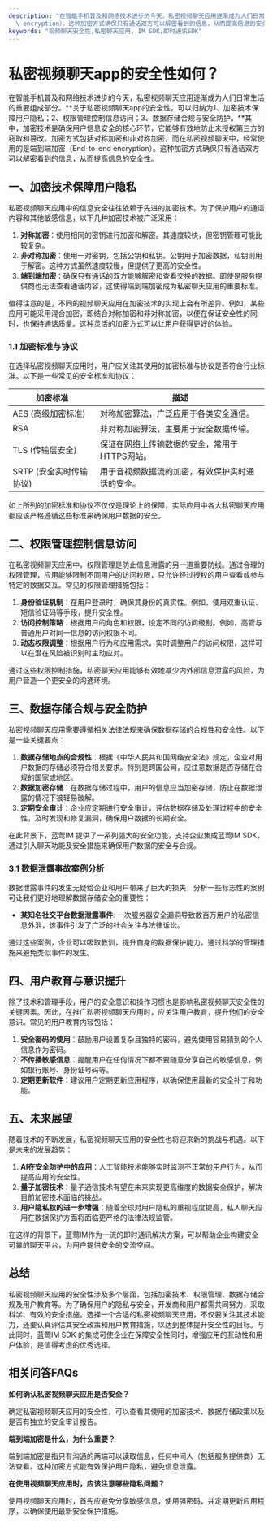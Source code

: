 ```yaml
---
description: "在智能手机普及和网络技术进步的今天，私密视频聊天应用逐渐成为人们日常生活的重要组成部分。**关于私密视频聊天app的安全性，可以归纳为1、加密技术保障用户隐私；2、权限管理控制信息访问；3、数据存储合规与安全防护。**其中，加密技术是确保用户信息安全的核心环节，它能够有效地防止未授权第三方的窃取和篡改。加密方式包括对称加密和非对称加密，而在私密视频聊天中，经常使用的是端到端加密（End-to-end\
  \ encryption）。这种加密方式确保只有通话双方可以解密看到的信息，从而提高信息的安全性。"
keywords: "视频聊天安全性,私密聊天应用, IM SDK,即时通讯SDK"
---
```

# 私密视频聊天app的安全性如何？

在智能手机普及和网络技术进步的今天，私密视频聊天应用逐渐成为人们日常生活的重要组成部分。**关于私密视频聊天app的安全性，可以归纳为1、加密技术保障用户隐私；2、权限管理控制信息访问；3、数据存储合规与安全防护。**其中，加密技术是确保用户信息安全的核心环节，它能够有效地防止未授权第三方的窃取和篡改。加密方式包括对称加密和非对称加密，而在私密视频聊天中，经常使用的是端到端加密（End-to-end encryption）。这种加密方式确保只有通话双方可以解密看到的信息，从而提高信息的安全性。

## **一、加密技术保障用户隐私**

私密视频聊天应用中的信息安全往往依赖于先进的加密技术。为了保护用户的通话内容和其他敏感信息，以下几种加密技术被广泛采用：

1. **对称加密**：使用相同的密钥进行加密和解密。其速度较快，但密钥管理可能比较复杂。
2. **非对称加密**：使用一对密钥，包括公钥和私钥。公钥用于加密数据，私钥则用于解密。这种方式虽然速度较慢，但提供了更高的安全性。
3. **端到端加密**：确保只有通话的双方能够解密和查看交换的数据。即使是服务提供商也无法查看通话内容，这使得端到端加密成为私密聊天应用的重要标准。

值得注意的是，不同的视频聊天应用在加密技术的实现上会有所差异。例如，某些应用可能采用混合加密，即结合对称加密和非对称加密，以便在保证安全性的同时，也保持通话质量。这种灵活的加密方式可以让用户获得更好的体验。

### 1.1 加密标准与协议

在选择私密视频聊天应用时，用户应关注其使用的加密标准与协议是否符合行业标准。以下是一些常见的安全标准和协议：

| 加密标准        | 描述                                               |
|------------------|----------------------------------------------------|
| AES (高级加密标准)  | 对称加密算法，广泛应用于各类安全通信。                |
| RSA              | 非对称加密算法，主要用于安全数据传输。                  |
| TLS (传输层安全) | 保证在网络上传输数据的安全，常用于HTTPS网站。         |
| SRTP (安全实时传输协议) | 用于音视频数据流的加密，有效保护实时通话的安全。       |

如上所列的加密标准和协议不仅仅是理论上的保障，实际应用中各大私密聊天应用都应该严格遵循这些标准来确保用户数据的安全。

## **二、权限管理控制信息访问**

在私密视频聊天应用中，权限管理是防止信息泄露的另一道重要防线。通过合理的权限管理，应用能够限制不同用户的访问权限，只允许经过授权的用户查看或参与特定的数据交互。常见的权限管理措施包括：

1. **身份验证机制**：在用户登录时，确保其身份的真实性。例如，使用双重认证、短信验证码等手段，提升安全性。
2. **访问控制策略**：根据用户的角色和权限，设定不同的访问级别。例如，高管与普通用户对同一信息的访问权限不同。
3. **动态权限调整**：根据用户行为和应用需求，实时调整用户的访问权限，这样可以在潜在风险被识别时主动应对。

通过这些权限控制措施，私密聊天应用能够有效地减少内外部信息泄露的风险，为用户营造一个更安全的沟通环境。

## **三、数据存储合规与安全防护**

私密视频聊天应用需要遵循相关法律法规来确保数据存储的合规性和安全性。以下是一些关键要点：

1. **数据存储地点的合规性**：根据《中华人民共和国网络安全法》规定，企业对用户数据的存储必须符合相关要求。特别是跨国公司，应注意数据是否存储在合规的国家或地区。
2. **数据加密存储**：在数据存储过程中，用户的信息应当加密存储，防止在数据泄露的情况下被轻易破解。
3. **定期安全审计**：企业应定期进行安全审计，评估数据存储及处理过程中的安全性，及时发现和修复漏洞，确保用户数据的长期安全。

在此背景下，蓝莺IM 提供了一系列强大的安全功能，支持企业集成蓝莺IM SDK，通过引入聊天功能及安全措施来确保用户数据的安全与合规。

### 3.1 数据泄露事故案例分析

数据泄露事件的发生无疑给企业和用户带来了巨大的损失，分析一些标志性的案例可让我们更好地理解数据存储安全的重要性：

- **某知名社交平台数据泄露事件**: 一次服务器安全漏洞导致数百万用户的私密信息外泄，该事件引发了广泛的社会关注与法律诉讼。

通过这些案例，企业可以吸取教训，提升自身的数据保护能力，通过科学的管理措施来避免类似事件的发生。

## **四、用户教育与意识提升**

除了技术和管理手段，用户的安全意识和操作习惯也是影响私密视频聊天安全性的关键因素。因此，在推广私密视频聊天应用时，应关注用户教育，提升他们的安全意识。常见的用户教育内容包括：

1. **安全密码的使用**：鼓励用户设置复杂且独特的密码，避免使用容易猜到的个人信息作为密码。
2. **不传播敏感信息**：提醒用户在任何情况下都不要随意分享自己的敏感信息，例如银行账号、身份证号码等。
3. **定期更新软件**：建议用户定期更新应用程序，以确保使用最新的安全补丁和功能。

## **五、未来展望**

随着技术的不断发展，私密视频聊天应用的安全性也将迎来新的挑战与机遇。以下是未来的发展趋势：

1. **AI在安全防护中的应用**：人工智能技术能够实时监测不正常的用户行为，从而提高应用的安全性。
2. **量子加密技术**：量子通信技术有望在未来实现更高维度的数据安全保护，解决目前加密技术面临的挑战。
3. **用户隐私权的进一步增强**：随着全球对用户隐私的重视程度提高，私人聊天应用在数据保护方面将面临更严格的法律法规监管。

在这样的背景下，蓝莺IM作为一流的即时通讯解决方案，可以帮助企业构建安全可靠的聊天平台，为用户提供安全的交流空间。

## 总结

私密视频聊天应用的安全性涉及多个层面，包括加密技术、权限管理、数据存储合规及用户教育等。为了确保用户的隐私与安全，开发商和用户都需共同努力，采取科学、有效的安全措施。选择一个合适的私密视频聊天应用，不仅要关注其技术能力，还要认真评估其安全政策和用户教育措施，以达到整体提升安全性的目标。与此同时，蓝莺IM SDK 的集成可使企业在保障安全性同时，增强应用的互动性和用户体验，是值得考虑的优秀选择。

## 相关问答FAQs

**如何确认私密视频聊天应用是否安全？**

确定私密视频聊天应用的安全性，可以查看其使用的加密技术、数据存储政策以及是否有独立的安全审计报告。

**端到端加密是什么，为什么重要？**

端到端加密是指只有沟通的两端可以读取信息，任何中间人（包括服务提供商）无法查看。这种加密方式能有效保护用户隐私，避免信息泄露。

**在使用视频聊天应用时，应该注意哪些隐私问题？**

使用视频聊天应用时，首先应避免分享敏感信息，使用强密码，并定期更新应用程序，以确保使用最新安全保护措施。
